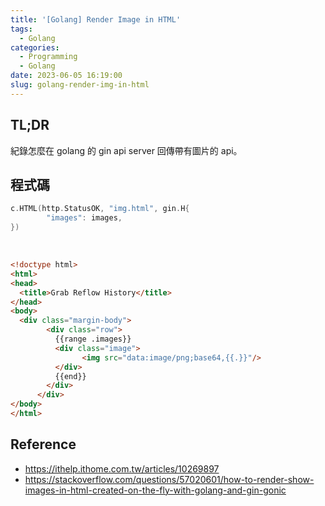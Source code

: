 ```yaml
---
title: '[Golang] Render Image in HTML'
tags:
  - Golang
categories:
  - Programming
  - Golang
date: 2023-06-05 16:19:00
slug: golang-render-img-in-html
---
```


## TL;DR

紀錄怎麼在 golang 的 gin api server 回傳帶有圖片的 api。

<!--more-->

## 程式碼

```go
c.HTML(http.StatusOK, "img.html", gin.H{
		"images": images,
})
```

</br>

```html
<!doctype html>
<html>
<head>
  <title>Grab Reflow History</title>
</head>
<body>
  <div class="margin-body">
        <div class="row">
          {{range .images}}
          <div class="image">
                <img src="data:image/png;base64,{{.}}"/>
          </div>
          {{end}}
        </div>
      </div>
</body>
</html>
```

## Reference
- https://ithelp.ithome.com.tw/articles/10269897  
- https://stackoverflow.com/questions/57020601/how-to-render-show-images-in-html-created-on-the-fly-with-golang-and-gin-gonic